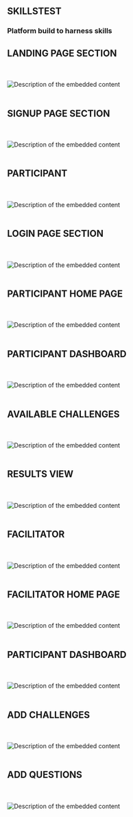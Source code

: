 ## SKILLSTEST

### Platform build to harness skills
<h2>LANDING PAGE SECTION</h2>
<br> <br><img src="https://drive.google.com/uc?id=1cvcBsa7GgCHfTgQ0Fh1fV4_Xt6rKfL-z" alt="Description of the embedded content"> <br> <br>
<h2> SIGNUP PAGE SECTION </h2> 
<br> <br><img src="https://drive.google.com/uc?id=1cvcBsa7GgCHfTgQ0Fh1fV4_Xt6rKfL-z" alt="Description of the embedded content"> <br> <br>
<h2>PARTICIPANT</h2> 
<br> <br><img src="https://drive.google.com/uc?id=1cvcBsa7GgCHfTgQ0Fh1fV4_Xt6rKfL-z" alt="Description of the embedded content"> <br> <br>
<h2>LOGIN PAGE SECTION</h2> 
<br> <br><img src="https://drive.google.com/uc?id=1cvcBsa7GgCHfTgQ0Fh1fV4_Xt6rKfL-z" alt="Description of the embedded content"> <br> <br>
<h2>PARTICIPANT HOME PAGE</h2> 
<br> <br><img src="https://drive.google.com/uc?id=1cvcBsa7GgCHfTgQ0Fh1fV4_Xt6rKfL-z" alt="Description of the embedded content"> <br> <br>
<h2>PARTICIPANT DASHBOARD</h2> 
<br> <br><img src="https://drive.google.com/uc?id=1cvcBsa7GgCHfTgQ0Fh1fV4_Xt6rKfL-z" alt="Description of the embedded content"> <br> <br>
<h2>AVAILABLE CHALLENGES</h2> 
<br> <br><img src="https://drive.google.com/uc?id=1cvcBsa7GgCHfTgQ0Fh1fV4_Xt6rKfL-z" alt="Description of the embedded content"> <br> <br>
<h2>RESULTS VIEW</h2> 
<br> <br><img src="https://drive.google.com/uc?id=1cvcBsa7GgCHfTgQ0Fh1fV4_Xt6rKfL-z" alt="Description of the embedded content"> <br> <br>
<h2>FACILITATOR</h2> 
<br> <br><img src="https://drive.google.com/uc?id=1cvcBsa7GgCHfTgQ0Fh1fV4_Xt6rKfL-z" alt="Description of the embedded content"> <br> <br>
<h2>FACILITATOR HOME PAGE</h2>
<br> <br><img src="https://drive.google.com/uc?id=1cvcBsa7GgCHfTgQ0Fh1fV4_Xt6rKfL-z" alt="Description of the embedded content"> <br> <br>
<h2>PARTICIPANT DASHBOARD</h2> 
<br> <br><img src="https://drive.google.com/uc?id=1cvcBsa7GgCHfTgQ0Fh1fV4_Xt6rKfL-z" alt="Description of the embedded content"> <br> <br>
<h2>ADD CHALLENGES</h2> 
<br> <br><img  src="https://drive.google.com/uc?id=1cvcBsa7GgCHfTgQ0Fh1fV4_Xt6rKfL-z" alt="Description of the embedded content"> <br> <br>
<h2>ADD QUESTIONS</h2> 
<br> <br><img src="https://drive.google.com/uc?id=1cvcBsa7GgCHfTgQ0Fh1fV4_Xt6rKfL-z" alt="Description of the embedded content"> <br> <br>
